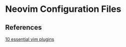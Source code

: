 # Neovim Configuration Files


## References

[10 essential vim plugins](https://medium.com/@huntie/10-essential-vim-plugins-for-2018-39957190b7a9)
